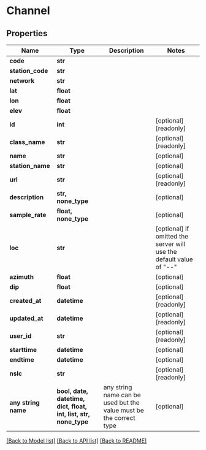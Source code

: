 # Channel


## Properties
Name | Type | Description | Notes
------------ | ------------- | ------------- | -------------
**code** | **str** |  | 
**station_code** | **str** |  | 
**network** | **str** |  | 
**lat** | **float** |  | 
**lon** | **float** |  | 
**elev** | **float** |  | 
**id** | **int** |  | [optional] [readonly] 
**class_name** | **str** |  | [optional] [readonly] 
**name** | **str** |  | [optional] 
**station_name** | **str** |  | [optional] 
**url** | **str** |  | [optional] [readonly] 
**description** | **str, none_type** |  | [optional] 
**sample_rate** | **float, none_type** |  | [optional] 
**loc** | **str** |  | [optional]  if omitted the server will use the default value of "--"
**azimuth** | **float** |  | [optional] 
**dip** | **float** |  | [optional] 
**created_at** | **datetime** |  | [optional] [readonly] 
**updated_at** | **datetime** |  | [optional] [readonly] 
**user_id** | **str** |  | [optional] [readonly] 
**starttime** | **datetime** |  | [optional] 
**endtime** | **datetime** |  | [optional] 
**nslc** | **str** |  | [optional] [readonly] 
**any string name** | **bool, date, datetime, dict, float, int, list, str, none_type** | any string name can be used but the value must be the correct type | [optional]

[[Back to Model list]](../README.md#documentation-for-models) [[Back to API list]](../README.md#documentation-for-api-endpoints) [[Back to README]](../README.md)


